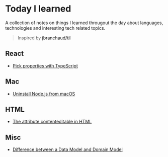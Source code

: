 # Today I learned
A collection of notes on things I learned througout the day about languages, technologies and interesting tech related topics. 
> Inspired by [jbranchaud/til](https://github.com/jbranchaud/til)

## React
* [Pick properties with TypeScript](https://github.com/amberjasmijn/til/blob/master/react/pick-properties-with-typescript.md)

## Mac
* [Uninstall Node.js from macOS](https://github.com/amberjasmijn/til/edit/master/mac/uninstall-node-from-macos.md)

## HTML
* [The attribute contenteditable in HTML](https://github.com/amberjasmijn/til/blob/master/html/attribute-contenteditable-in-html.md)

## Misc
* [Difference between a Data Model and Domain Model](https://github.com/amberjasmijn/til/blob/master/misc/difference-between-data-domain-modeling.md)
